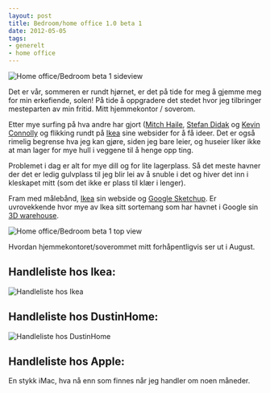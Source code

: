 ```yaml
---
layout: post
title: Bedroom/home office 1.0 beta 1
date: 2012-05-05
tags: 
- generelt
- home office
---
```


![Home office/Bedroom beta 1 sideview](http://pjatt.net/images/2012/05/homeoffie-bedroom-beta1-side.png)

Det er vår, sommeren er rundt hjørnet, er det på tide for meg å gjemme meg for min erkefiende, solen! På tide å oppgradere det stedet hvor jeg tilbringer mesteparten av min fritid. Mitt hjemmekontor / soverom.

Etter mye surfing på hva andre har gjort ([Mitch Haile](http://www.biscade.com/office/), [Stefan Didak](http://www.stefandidak.com/office/) og [Kevin Connolly](http://www.kconnolly.net/Office.aspx) og flikking rundt på [Ikea](http://www.ikea.no/) sine websider for å få ideer. Det er også rimelig begrense hva jeg kan gjøre, siden jeg bare leier, og huseier liker ikke at man lager for mye hull i veggene til å henge opp ting.

Problemet i dag er alt for mye dill og for lite lagerplass. Så det meste havner der det er ledig gulvplass til jeg blir lei av å snuble i det og hiver det inn i kleskapet mitt (som det ikke er plass til klær i lenger).

Fram med målebånd, [Ikea](http://www.ikea.no/) sin webside og [Google Sketchup](http://sketchup.google.com/). Er uvrovekkende hvor mye av Ikea sitt sortemang som har havnet i Google sin [3D warehouse](http://sketchup.google.com/3dwarehouse/).

![Home office/Bedroom beta 1 top view](http://pjatt.net/images/2012/05/homeoffie-bedroom-beta1-top.png)

Hvordan hjemmekontoret/soverommet mitt forhåpentligvis ser ut i August.

## Handleliste hos Ikea:
![Handleliste hos Ikea](http://pjatt.net/images/2012/05/handleliste-ikea.png)

## Handleliste hos DustinHome:
![Handleliste hos DustinHome](http://pjatt.net/images/2012/05/handleliste.dustinhome.png)

## Handleliste hos Apple:
En stykk iMac, hva nå enn som finnes når jeg handler om noen måneder.